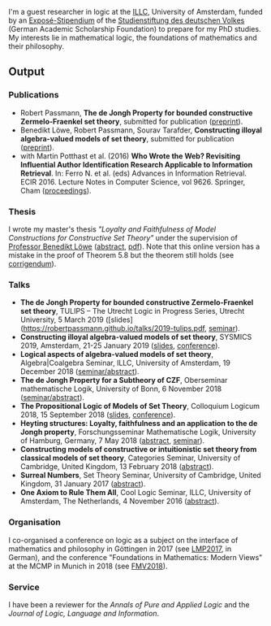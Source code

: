 I'm a guest researcher in logic at the [ILLC](http://www.illc.uva.nl), University of Amsterdam, funded by an [Exposé-Stipendium](https://www.studienstiftung.de/aktuelles/artikel/expose-stipendium-der-studienstiftung-erste-stipendien-zur-vorbereitung-anspruchsvoller-dissertati/) of the [Studienstiftung des deutschen Volkes](https://www.studienstiftung.de) (German Academic Scholarship Foundation) to prepare for my PhD studies. My interests lie in mathematical logic, the foundations of mathematics and their philosophy. 

## Output
### Publications
- Robert Passmann, **The de Jongh Property for bounded constructive Zermelo-Fraenkel set theory**, submitted for publication ([preprint](https://eprints.illc.uva.nl/id/document/10165)).
- Benedikt Löwe, Robert Passmann, Sourav Tarafder, **Constructing illoyal algebra-valued models of set theory**, submitted for publication ([preprint](https://eprints.illc.uva.nl/1647/1/LPT.pdf)).
- with Martin Potthast et al. (2016) **Who Wrote the Web? Revisiting Influential Author Identification Research Applicable to Information Retrieval**. In: Ferro N. et al. (eds) Advances in Information Retrieval. ECIR 2016. Lecture Notes in Computer Science, vol 9626. Springer, Cham ([proceedings](https://link.springer.com/chapter/10.1007%2F978-3-319-30671-1_29)).


### Thesis
I wrote my master's thesis _"Loyalty and Faithfulness of Model Constructions for Constructive Set Theory"_ under the supervision of [Professor Benedikt Löwe](https://www.math.uni-hamburg.de/home/loewe/) ([abstract](https://eprints.illc.uva.nl/1612/), [pdf](https://eprints.illc.uva.nl/1612/7/MoL-2018-03.text.pdf)). Note that this online version has a mistake in the proof of Theorem 5.8 but the theorem still holds (see [corrigendum](https://robertpassmann.github.io/corrigendum-thesis.pdf)).

### Talks
- **The de Jongh Property for bounded constructive Zermelo-Fraenkel set theory**, TULIPS – The Utrecht Logic in Progress Series, Utrecht University, 5 March 2019 ([slides](https://robertpassmann.github.io/talks/2019-tulips.pdf, [seminar](https://tulips.sites.uu.nl)).
- **Constructing illoyal algebra-valued models of set theory**, SYSMICS 2019, Amsterdam, 21-25 January 2019 ([slides](https://robertpassmann.github.io/talks/2019-SYSMICS.pdf), [conference](https://events.illc.uva.nl/SYSMICS2019/)).
- **Logical aspects of algebra-valued models of set theory**, Algebra\|Coalgebra Seminar, ILLC, University of Amsterdam, 19 December 2018 ([seminar/abstract](http://events.illc.uva.nl/alg-coalg/)).
- **The de Jongh Property for a Subtheory of CZF**, Oberseminar mathematische Logik, University of Bonn, 6 November 2018 ([seminar/abstract](http://www.math.uni-bonn.de/ag/logik/teaching/2018WS/oberseminar.shtml)).
- **The Propositional Logic of Models of Set Theory**, Colloquium Logicum 2018, 15 September 2018 ([slides](https://robertpassmann.github.io/talks/2018-Bayreuth.pdf), [conference](https://www.cl2018.uni-bayreuth.de/en/program/index.html)).
- **Heyting structures: Loyalty, faithfulness and an application to the de Jongh property**,
Forschungsseminar Mathematische Logik, University of Hamburg, Germany, 7 May 2018 ([abstract](https://www.math.uni-hamburg.de/spag/ml/MLSeminar/Slides/AbstractRobertPassmann.txt), [seminar](https://www.math.uni-hamburg.de/spag/ml/MLSeminar/ML%20Seminar.html)).
- **Constructing models of constructive or intuitionistic set theory from classical models
of set theory**, Categories Seminar, University of Cambridge, United Kingdom, 13 February 2018 ([abstract](http://talks.cam.ac.uk/talk/index/101122)).
- **Surreal Numbers**, Set Theory Seminar, University of Cambridge, United Kingdom, 31 January 2017 ([abstract](http://talks.cam.ac.uk/talk/index/70592)).
- **One Axiom to Rule Them All**, Cool Logic Seminar, ILLC, University of Amsterdam, The Netherlands, 4 November 2016 ([abstract](http://events.illc.uva.nl/coollogic/talks/75)).

### Organisation

I co-organised a conference on logic as a subject on the interface of mathematics and philosophy in Göttingen in 2017 (see [LMP2017](https://lmp2017.weebly.com/), in German), and the conference "Foundations in Mathematics: Modern Views" at the MCMP in Munich in 2018 (see [FMV2018](https://fmv2018.weebly.com/)).

### Service

I have been a reviewer for the *Annals of Pure and Applied Logic* and the *Journal of Logic, Language and Information*.
